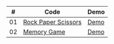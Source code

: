 |  #  | Code                                                                                             | Demo                                                                     |
| :-: | ------------------------------------------------------------------------------------------------ | ------------------------------------------------------------------------ |
| 01  | [Rock Paper Scissors](https://github.com/lvalentyn/Games/tree/master/RockPaperScissors)            | [Demo](https://lvalentyn.github.io/Games/RockPaperScissors/)           |
| 02  | [Memory Game](https://github.com/lvalentyn/Games/tree/master/MemoryGame)            | [Demo](https://lvalentyn.github.io/Games/MemoryGame/)           |